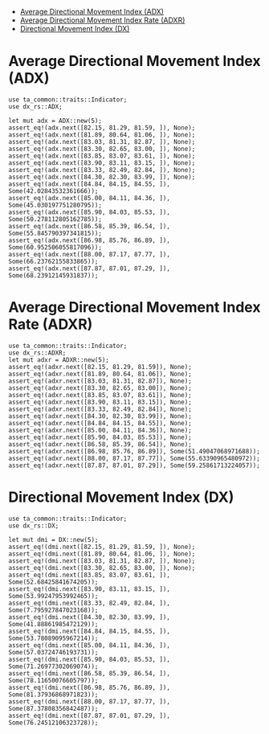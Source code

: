<!-- START doctoc generated TOC please keep comment here to allow auto update -->
<!-- DON'T EDIT THIS SECTION, INSTEAD RE-RUN doctoc TO UPDATE -->


- [Average Directional Movement Index (ADX)](#average-directional-movement-index-adx)
- [Average Directional Movement Index Rate (ADXR)](#average-directional-movement-index-rate-adxr)
- [Directional Movement Index (DX)](#directional-movement-index-dx)

<!-- END doctoc generated TOC please keep comment here to allow auto update -->


<a name="adxmd"></a>

# Average Directional Movement Index (ADX)

```
use ta_common::traits::Indicator;
use dx_rs::ADX;

let mut adx = ADX::new(5);
assert_eq!(adx.next([82.15, 81.29, 81.59, ]), None);
assert_eq!(adx.next([81.89, 80.64, 81.06, ]), None);
assert_eq!(adx.next([83.03, 81.31, 82.87, ]), None);
assert_eq!(adx.next([83.30, 82.65, 83.00, ]), None);
assert_eq!(adx.next([83.85, 83.07, 83.61, ]), None);
assert_eq!(adx.next([83.90, 83.11, 83.15, ]), None);
assert_eq!(adx.next([83.33, 82.49, 82.84, ]), None);
assert_eq!(adx.next([84.30, 82.30, 83.99, ]), None);
assert_eq!(adx.next([84.84, 84.15, 84.55, ]), Some(42.02843532361666));
assert_eq!(adx.next([85.00, 84.11, 84.36, ]), Some(45.030197751280795));
assert_eq!(adx.next([85.90, 84.03, 85.53, ]), Some(50.278112805162785));
assert_eq!(adx.next([86.58, 85.39, 86.54, ]), Some(55.845790397341815));
assert_eq!(adx.next([86.98, 85.76, 86.89, ]), Some(60.952506055817096));
assert_eq!(adx.next([88.00, 87.17, 87.77, ]), Some(66.23762155833865));
assert_eq!(adx.next([87.87, 87.01, 87.29, ]), Some(68.23912145931837));
```

<a name="adxrmd"></a>

# Average Directional Movement Index Rate (ADXR)
```
use ta_common::traits::Indicator;
use dx_rs::ADXR;
let mut adxr = ADXR::new(5);
assert_eq!(adxr.next([82.15, 81.29, 81.59]), None);
assert_eq!(adxr.next([81.89, 80.64, 81.06]), None);
assert_eq!(adxr.next([83.03, 81.31, 82.87]), None);
assert_eq!(adxr.next([83.30, 82.65, 83.00]), None);
assert_eq!(adxr.next([83.85, 83.07, 83.61]), None);
assert_eq!(adxr.next([83.90, 83.11, 83.15]), None);
assert_eq!(adxr.next([83.33, 82.49, 82.84]), None);
assert_eq!(adxr.next([84.30, 82.30, 83.99]), None);
assert_eq!(adxr.next([84.84, 84.15, 84.55]), None);
assert_eq!(adxr.next([85.00, 84.11, 84.36]), None);
assert_eq!(adxr.next([85.90, 84.03, 85.53]), None);
assert_eq!(adxr.next([86.58, 85.39, 86.54]), None);
assert_eq!(adxr.next([86.98, 85.76, 86.89]), Some(51.49047068971688));
assert_eq!(adxr.next([88.00, 87.17, 87.77]), Some(55.63390965480972));
assert_eq!(adxr.next([87.87, 87.01, 87.29]), Some(59.25861713224057));
```

<a name="dxmd"></a>

# Directional Movement Index (DX)
```
use ta_common::traits::Indicator;
use dx_rs::DX;

let mut dmi = DX::new(5);
assert_eq!(dmi.next([82.15, 81.29, 81.59, ]), None);
assert_eq!(dmi.next([81.89, 80.64, 81.06, ]), None);
assert_eq!(dmi.next([83.03, 81.31, 82.87, ]), None);
assert_eq!(dmi.next([83.30, 82.65, 83.00, ]), None);
assert_eq!(dmi.next([83.85, 83.07, 83.61, ]), Some(52.68425841674205));
assert_eq!(dmi.next([83.90, 83.11, 83.15, ]), Some(53.99247953992465));
assert_eq!(dmi.next([83.33, 82.49, 82.84, ]), Some(7.795927847023168));
assert_eq!(dmi.next([84.30, 82.30, 83.99, ]), Some(41.88861985472129));
assert_eq!(dmi.next([84.84, 84.15, 84.55, ]), Some(53.78089095967214));
assert_eq!(dmi.next([85.00, 84.11, 84.36, ]), Some(57.03724746193731));
assert_eq!(dmi.next([85.90, 84.03, 85.53, ]), Some(71.26977302069074));
assert_eq!(dmi.next([86.58, 85.39, 86.54, ]), Some(78.11650076605797));
assert_eq!(dmi.next([86.98, 85.76, 86.89, ]), Some(81.37936868971823));
assert_eq!(dmi.next([88.00, 87.17, 87.77, ]), Some(87.37808356842487));
assert_eq!(dmi.next([87.87, 87.01, 87.29, ]), Some(76.24512106323728));
```